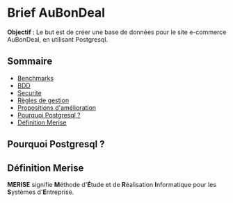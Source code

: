 # Brief AuBonDeal

**Objectif** : Le but est de créer une base de données pour le site e-commerce AuBonDeal, en utilisant Postgresql.

## Sommaire

- [Benchmarks](./doc/benchmarks.md)
- [BDD](./doc/BDD.md)
- [Securite](./doc/securite.md)
- [Règles de gestion](./doc/regles-gestion.md)
- [Propositions d'amélioration](./doc/proposition-amelioration.md)
- [Pourquoi Postgresql ?](#pourquoi-postgresql-)
- [Définition Merise](#definition-merise)

## Pourquoi Postgresql ?

## Définition Merise

**MERISE** signifie **M**éthode d'**É**tude et de **R**éalisation **I**nformatique pour les **S**ystèmes d'**E**ntreprise.